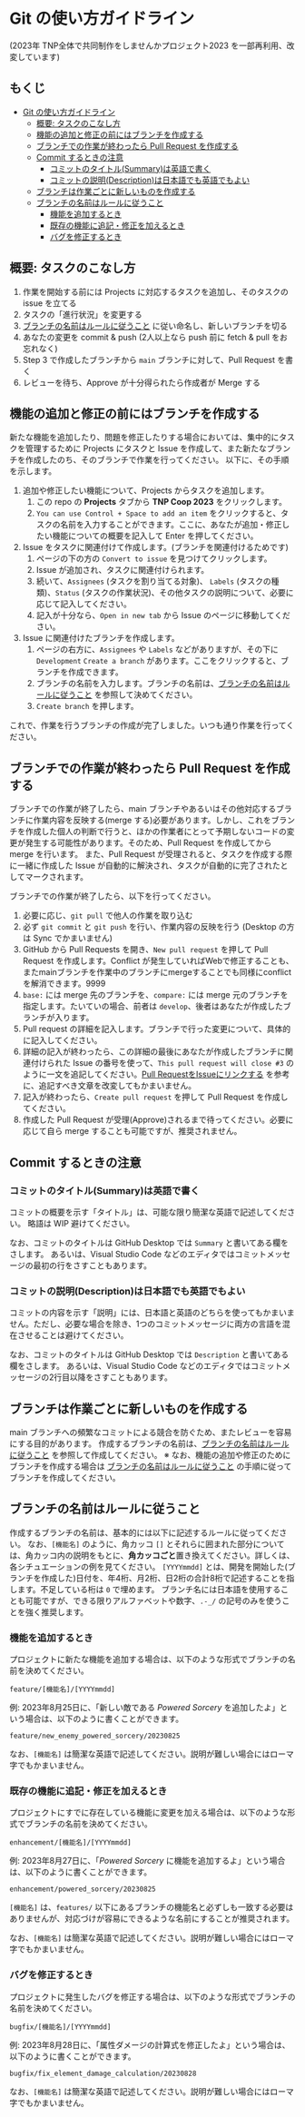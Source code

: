 # Git の使い方ガイドライン

(2023年 TNP全体で共同制作をしませんかプロジェクト2023 を一部再利用、改変しています)

## もくじ

- [Git の使い方ガイドライン](#git-の使い方ガイドライン)
  - [概要: タスクのこなし方](#概要-タスクのこなし方)
  - [機能の追加と修正の前にはブランチを作成する](#機能の追加と修正の前にはブランチを作成する)
  - [ブランチでの作業が終わったら Pull Request を作成する](#ブランチでの作業が終わったら-pull-request-を作成する)
  - [Commit するときの注意](#commit-するときの注意)
    - [コミットのタイトル(Summary)は英語で書く](#コミットのタイトルsummaryは英語で書く)
    - [コミットの説明(Description)は日本語でも英語でもよい](#コミットの説明descriptionは日本語でも英語でもよい)
  - [ブランチは作業ごとに新しいものを作成する](#ブランチは作業ごとに新しいものを作成する)
  - [ブランチの名前はルールに従うこと](#ブランチの名前はルールに従うこと)
    - [機能を追加するとき](#機能を追加するとき)
    - [既存の機能に追記・修正を加えるとき](#既存の機能に追記修正を加えるとき)
    - [バグを修正するとき](#バグを修正するとき)

## 概要: タスクのこなし方

1. 作業を開始する前には Projects に対応するタスクを追加し、そのタスクの issue を立てる
2. タスクの「進行状況」を変更する
3. [ブランチの名前はルールに従うこと](#ブランチの名前はルールに従うこと) に従い命名し、新しいブランチを切る
4. あなたの変更を commit & push (2人以上なら push 前に fetch & pull をお忘れなく)
5. Step 3 で作成したブランチから `main` ブランチに対して、Pull Request を書く
6. レビューを待ち、Approve が十分得られたら作成者が Merge する

## 機能の追加と修正の前にはブランチを作成する

新たな機能を追加したり、問題を修正したりする場合においては、集中的にタスクを管理するために Projects にタスクと Issue を作成して、また新たなブランチを作成したのち、そのブランチで作業を行ってください。
以下に、その手順を示します。

1. 追加や修正したい機能について、Projects からタスクを追加します。
    1. この repo の **Projects** タブから **TNP Coop 2023** をクリックします。
    2. ``You can use Control + Space to add an item`` をクリックすると、タスクの名前を入力することができます。ここに、あなたが追加・修正したい機能についての概要を記入して Enter を押してください。
2. Issue をタスクに関連付けて作成します。(ブランチを関連付けるためです)
    1. ページの下の方の ``Convert to issue`` を見つけてクリックします。
    2. Issue が追加され、タスクに関連付けられます。
    3. 続いて、``Assignees`` (タスクを割り当てる対象)、 ``Labels`` (タスクの種類)、``Status`` (タスクの作業状況)、その他タスクの説明について、必要に応じて記入してください。
    4. 記入が十分なら、``Open in new tab`` から Issue のページに移動してください。
3. Issue に関連付けたブランチを作成します。
    1. ページの右方に、``Assignees`` や ``Labels`` などがありますが、その下に ``Development`` ``Create a branch`` があります。ここをクリックすると、ブランチを作成できます。
    2. ブランチの名前を入力します。ブランチの名前は、[ブランチの名前はルールに従うこと](#ブランチの名前はルールに従うこと) を参照して決めてください。
    3. ``Create branch`` を押します。

これで、作業を行うブランチの作成が完了しました。いつも通り作業を行ってください。

## ブランチでの作業が終わったら Pull Request を作成する

ブランチでの作業が終了したら、main ブランチやあるいはその他対応するブランチに作業内容を反映する(merge する)必要があります。しかし、これをブランチを作成した個人の判断で行うと、ほかの作業者にとって予期しないコードの変更が発生する可能性があります。そのため、Pull Request を作成してから merge を行います。
また、Pull Request が受理されると、タスクを作成する際に一緒に作成した Issue が自動的に解決され、タスクが自動的に完了されたとしてマークされます。

ブランチでの作業が終了したら、以下を行ってください。

1. 必要に応じ、``git pull`` で他人の作業を取り込む
2. 必ず ``git commit`` と ``git push`` を行い、作業内容の反映を行う (Desktop の方は Sync でかまいません)
3. GitHub から Pull Requests を開き、``New pull request`` を押して Pull Request を作成します。Conflict が発生していればWebで修正することも、またmainブランチを作業中のブランチにmergeすることでも同様にconflictを解消できます。9999
4. ``base:`` には merge 先のブランチを、``compare:`` には merge 元のブランチを指定します。たいていの場合、前者は ``develop``、後者はあなたが作成したブランチが入ります。
5. Pull request の詳細を記入します。ブランチで行った変更について、具体的に記入してください。
6. 詳細の記入が終わったら、この詳細の最後にあなたが作成したブランチに関連付けられた Issue の番号を使って、``This pull request will close #3`` のように一文を追記してください。[Pull RequestをIssueにリンクする](https://docs.github.com/ja/issues/tracking-your-work-with-issues/linking-a-pull-request-to-an-issue) を参考に、追記すべき文章を改変してもかまいません。
7. 記入が終わったら、``Create pull request`` を押して Pull Request を作成してください。
8. 作成した Pull Request が受理(Approve)されるまで待ってください。必要に応じて自ら merge することも可能ですが、推奨されません。

## Commit するときの注意

### コミットのタイトル(Summary)は英語で書く

コミットの概要を示す「タイトル」は、可能な限り簡潔な英語で記述してください。
略語は WIP 避けてください。

なお、コミットのタイトルは GitHub Desktop では ``Summary`` と書いてある欄をさします。
あるいは、Visual Studio Code などのエディタではコミットメッセージの最初の行をさすこともあります。

### コミットの説明(Description)は日本語でも英語でもよい

コミットの内容を示す「説明」には、日本語と英語のどちらを使ってもかまいません。ただし、必要な場合を除き、1つのコミットメッセージに両方の言語を混在させることは避けてください。

なお、コミットのタイトルは GitHub Desktop では ``Description`` と書いてある欄をさします。
あるいは、Visual Studio Code などのエディタではコミットメッセージの2行目以降をさすこともあります。

## ブランチは作業ごとに新しいものを作成する

main ブランチへの頻繁なコミットによる競合を防ぐため、またレビューを容易にする目的があります。
作成するブランチの名前は、[ブランチの名前はルールに従うこと](#ブランチの名前はルールに従うこと) を参照して作成してください。
※ なお、機能の追加や修正のためにブランチを作成する場合は [ブランチの名前はルールに従うこと](#ブランチの名前はルールに従うこと) の手順に従ってブランチを作成してください。

## ブランチの名前はルールに従うこと

作成するブランチの名前は、基本的には以下に記述するルールに従ってください。
なお、``[機能名]`` のように、角カッコ ``[]`` とそれらに囲まれた部分については、角カッコ内の説明をもとに、**角カッコごと**置き換えてください。詳しくは、各シチュエーションの例を見てください。
``[YYYYmmdd]`` とは、開発を開始した(ブランチを作成した)日付を、年4桁、月2桁、日2桁の合計8桁で記述することを指します。不足している桁は ``0`` で埋めます。
ブランチ名には日本語を使用することも可能ですが、できる限りアルファベットや数字、``.-_/`` の記号のみを使うことを強く推奨します。

### 機能を追加するとき

プロジェクトに新たな機能を追加する場合は、以下のような形式でブランチの名前を決めてください。

```plaintext
feature/[機能名]/[YYYYmmdd]
```

例:
2023年8月25日に、「新しい敵である _Powered Sorcery_ を追加したよ」という場合は、以下のように書くことができます。

```plaintext
feature/new_enemy_powered_sorcery/20230825
```

なお、``[機能名]`` は簡潔な英語で記述してください。説明が難しい場合にはローマ字でもかまいません。

### 既存の機能に追記・修正を加えるとき

プロジェクトにすでに存在している機能に変更を加える場合は、以下のような形式でブランチの名前を決めてください。

```plaintext
enhancement/[機能名]/[YYYYmmdd]
```

例:
2023年8月27日に、「_Powered Sorcery_ に機能を追加するよ」という場合は、以下のように書くことができます。

```plaintext
enhancement/powered_sorcery/20230825
```

``[機能名]`` は、``features/`` 以下にあるブランチの機能名と必ずしも一致する必要はありませんが、対応づけが容易にできるような名前にすることが推奨されます。

なお、``[機能名]`` は簡潔な英語で記述してください。説明が難しい場合にはローマ字でもかまいません。

### バグを修正するとき

プロジェクトに発生したバグを修正する場合は、以下のような形式でブランチの名前を決めてください。

```plaintext
bugfix/[機能名]/[YYYYmmdd]
```

例:
2023年8月28日に、「属性ダメージの計算式を修正したよ」という場合は、以下のように書くことができます。

```plaintext
bugfix/fix_element_damage_calculation/20230828
```

なお、``[機能名]`` は簡潔な英語で記述してください。説明が難しい場合にはローマ字でもかまいません。
